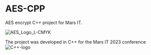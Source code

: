 # AES-CPP
AES encrypt C++ project for Mars IT.

![AES_Logo_L-CMYK](https://user-images.githubusercontent.com/107361187/222495173-1ade4a44-216f-4856-9b49-a635c9859e0f.jpg)

The project was developed in C++ for the Mars IT 2023 conference
![C++-logo](https://user-images.githubusercontent.com/107361187/222495374-ffd70014-f536-4160-9da3-9345cbd019e7.png)
